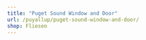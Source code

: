```yaml
---
title: "Puget Sound Window and Door"
url: /puyallup/puget-sound-window-and-door/
shop: Fliesen
---
```

